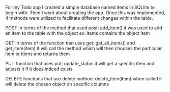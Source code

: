For my Todo app I created a simple database named items in SQLlite to begin with.
Then I went about creating the app. Once this was implemented, 4 methods were utilized to facilitate different changes within the table.

POST
in terms of the method that used post: add_item()
it was used to add an item to the table with the object
ex: items contains the object item

GET
in terms of the function that uses get: get_all_items() and get_item(item)
it will call the method which will then chooses the particular item or items and returns them

PUT
function that uses put: update_status
it will get a specific item and adjusts it if it does indeed exists

DELETE
functions that use delete method: delete_item(item)
when called it will delete the chosen object on specific columns 
